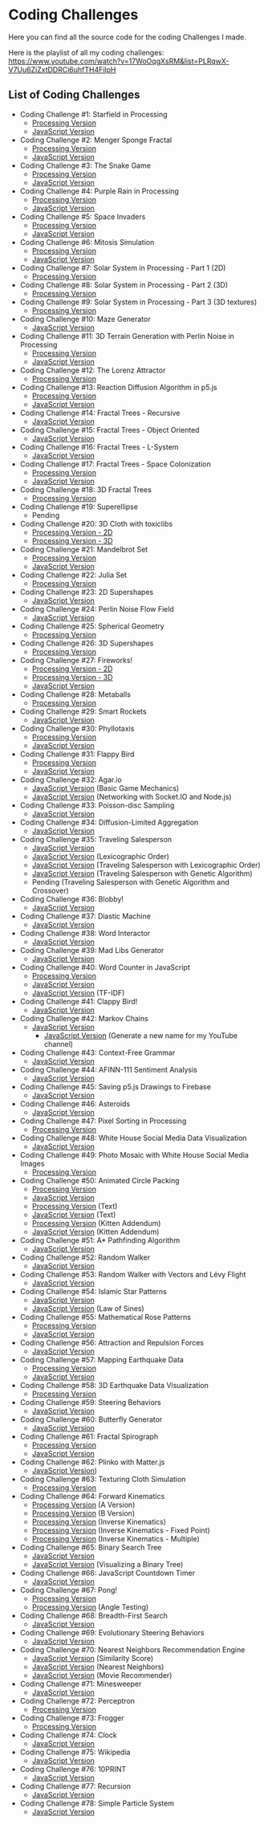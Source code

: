 # Coding Challenges

Here you can find all the source code for the coding Challenges I made.

Here is the playlist of all my coding challenges:
https://www.youtube.com/watch?v=17WoOqgXsRM&list=PLRqwX-V7Uu6ZiZxtDDRCi6uhfTH4FilpH

## List of Coding Challenges

- Coding Challenge #1: Starfield in Processing
  - [Processing Version](CC_01_StarField/)
  - [JavaScript Version](CC_01_StarField_p5.js/)
- Coding Challenge #2: Menger Sponge Fractal
  - [Processing Version](CC_02_MengerSponge/)
  - [JavaScript Version](CC_02_MengerSponge_p5.js/)
- Coding Challenge #3: The Snake Game
  - [Processing Version](CC_03_Snake_game/)
  - [JavaScript Version](CC_03_Snake_game_p5.js/)
- Coding Challenge #4: Purple Rain in Processing
  - [Processing Version](CC_04_PurpleRain/)
  - [JavaScript Version](CC_04_PurpleRain_p5.js/)
- Coding Challenge #5: Space Invaders
  - [Processing Version](CC_05_Space_invaders/)
  - [JavaScript Version](CC_05_Space_invaders_p5.js/)
- Coding Challenge #6: Mitosis Simulation
  - [Processing Version](CC_06_Mitosis/)
  - [JavaScript Version](CC_06_Mitosis_p5.js/)
- Coding Challenge #7: Solar System in Processing - Part 1 (2D)
  - [Processing Version](CC_07_SolarSystemGenerator/)
- Coding Challenge #8: Solar System in Processing - Part 2 (3D)
  - [Processing Version](CC_08_SolarSystemGenerator3D/)
- Coding Challenge #9: Solar System in Processing - Part 3 (3D textures)
  - [Processing Version](CC_09_SolarSystemGenerator3D_texture/)
- Coding Challenge #10: Maze Generator
  - [JavaScript Version](CC_10_Maze_DFS_p5.js/)
- Coding Challenge #11: 3D Terrain Generation with Perlin Noise in Processing
  - [Processing Version](CC_11_PerlinNoiseTerrain/)
  - [JavaScript Version](CC_11_PerlinNoiseTerrain_p5.js/)
- Coding Challenge #12: The Lorenz Attractor
  - [Processing Version](CC_12_LorenzAttractor/)
- Coding Challenge #13: Reaction Diffusion Algorithm in p5.js
  - [Processing Version](CC_13_ReactionDiffusion/)
  - [JavaScript Version](CC_13_ReactionDiffusion_p5.js/)
- Coding Challenge #14: Fractal Trees - Recursive
  - [JavaScript Version](CC_14_FractalTree/)
- Coding Challenge #15: Fractal Trees - Object Oriented
  - [JavaScript Version](CC_15_FractalTreeArray/)
- Coding Challenge #16: Fractal Trees - L-System
  - [JavaScript Version](CC_16_LSystem/)
- Coding Challenge #17: Fractal Trees - Space Colonization
  - [Processing Version](CC_17_SpaceColonizer/)
  - [JavaScript Version](CC_17_SpaceColonizer_p5/)
- Coding Challenge #18: 3D Fractal Trees
  - [Processing Version](CC_18_SpaceColonizer3D/)
- Coding Challenge #19: Superellipse
  - Pending
- Coding Challenge #20: 3D Cloth with toxiclibs
  - [Processing Version - 2D](CC_20_Cloth2D/)
  - [Processing Version - 3D](CC_20_Cloth3D/)
- Coding Challenge #21: Mandelbrot Set
  - [Processing Version](CC_21_Mandelbrot/)
  - [JavaScript Version](CC_21_Mandelbrot_p5.js/)
- Coding Challenge #22: Julia Set
  - [Processing Version](CC_22_JuliaSet/)
- Coding Challenge #23: 2D Supershapes
  - [JavaScript Version](CC_23_SuperShape2D/)
- Coding Challenge #24: Perlin Noise Flow Field
  - [JavaScript Version](CC_24_PerlinNoiseFlowField/)
- Coding Challenge #25: Spherical Geometry
  - [Processing Version](CC_25_SphereGeometry/)
- Coding Challenge #26: 3D Supershapes
  - [Processing Version](CC_26_SuperShape3D/)
- Coding Challenge #27: Fireworks!
  - [Processing Version - 2D](CC_27_FireWorks_2D/)
  - [Processing Version - 3D](CC_27_FireWorks_3D/)
  - [JavaScript Version](CC_27_Fireworks_2D_p5/)
- Coding Challenge #28: Metaballs
  - [Processing Version](CC_28_MetaBalls/)
- Coding Challenge #29: Smart Rockets
  - [JavaScript Version](CC_29_SmartRockets/)
- Coding Challenge #30: Phyllotaxis
  - [Processing Version](CC_30_Phyllotaxis/)
  - [JavaScript Version](CC_30_phyllotaxis_p5.js/)
- Coding Challenge #31: Flappy Bird
  - [Processing Version](CC_31_FlappyBird/)
  - [JavaScript Version](CC_31_FlappyBird_p5.js/)
- Coding Challenge #32: Agar.io
  - [JavaScript Version](CC_32.1_agar.io/) (Basic Game Mechanics)
  - [JavaScript Version](CC_32.2_agario_sockets/) (Networking with Socket.IO and Node.js)
- Coding Challenge #33: Poisson-disc Sampling
  - [JavaScript Version](CC_33_poisson_disc/)
- Coding Challenge #34: Diffusion-Limited Aggregation
  - [JavaScript Version](CC_34_DLA/)
- Coding Challenge #35: Traveling Salesperson
  - [JavaScript Version](CC_35_TSP/CC_35.1_TSP/)
  - [JavaScript Version](CC_35_TSP/CC_35.2_LexicographicOrder/) (Lexicographic Order)
  - [JavaScript Version](CC_35_TSP/CC_35.3_TSP_Lexical/) (Traveling Salesperson with Lexicographic Order)
  - [JavaScript Version](CC_35_TSP/CC_35.4_TSP_GA/) (Traveling Salesperson with Genetic Algorithm)
  - Pending (Traveling Salesperson with Genetic Algorithm and Crossover)
- Coding Challenge #36: Blobby!
  - [JavaScript Version](CC_36_Blobby/)
- Coding Challenge #37: Diastic Machine
  - [JavaScript Version](CC_37_diastic/)
- Coding Challenge #38: Word Interactor
  - [JavaScript Version](CC_38_word_interactor/)
- Coding Challenge #39: Mad Libs Generator
  - [JavaScript Version](CC_39_madlibs/)
- Coding Challenge #40: Word Counter in JavaScript
  - [Processing Version](CC_40_2_wordcounts/)
  - [JavaScript Version](CC_40_1_wordcounts_p5/)
  - [JavaScript Version](CC_40_3_tf-idf/) (TF-IDF)
- Coding Challenge #41: Clappy Bird!
  - [JavaScript Version](CC_41_ClappyBird_p5.js/)
- Coding Challenge #42: Markov Chains
  - [JavaScript Version](CC_42-1_markov-chain/)
    - [JavaScript Version](CC_42-2_markov-chain-names/) (Generate a new name for my YouTube channel)
- Coding Challenge #43: Context-Free Grammar
  - [JavaScript Version](CC_43_ContextFreeGrammar/)
- Coding Challenge #44: AFINN-111 Sentiment Analysis
  - [JavaScript Version](CC_44_afinn111SentimentAnalysis/)
- Coding Challenge #45: Saving p5.js Drawings to Firebase
  - [JavaScript Version](CC_45_FirebaseSavingDrawing/)
- Coding Challenge #46: Asteroids
  - [JavaScript Version](CC_46_Asteroids/)
- Coding Challenge #47: Pixel Sorting in Processing
  - [Processing Version](CC_47_PixelSortingAnimation/)
- Coding Challenge #48: White House Social Media Data Visualization
  - [JavaScript Version](CC_48_TweetsByMonth/)
- Coding Challenge #49: Photo Mosaic with White House Social Media Images
  - [Processing Version](CC_49_ObamaMosaic/)
- Coding Challenge #50: Animated Circle Packing
  - [Processing Version](CC_50_1a_CirclePackingAnimated/)
  - [JavaScript Version](CC_50_1a_CirclePackingAnimated_p5_js/)
  - [Processing Version](CC_50_1b_CirclePackingAnimatedText/) (Text)
  - [JavaScript Version](CC_50_1b_CirclePackingAnimatedText_p5_js/) (Text)
  - [Processing Version](CC_50_2_CirclePackingImage/) (Kitten Addendum)
  - [JavaScript Version](CC_50_2_CirclePackingImage_p5_js/) (Kitten Addendum)
- Coding Challenge #51: A* Pathfinding Algorithm
  - [JavaScript Version](CC_51_astar/)
- Coding Challenge #52: Random Walker
  - [JavaScript Version](CC_52_random_walk/)
- Coding Challenge #53: Random Walker with Vectors and Lévy Flight
  - [JavaScript Version](CC_53_random_walk_levy/)
- Coding Challenge #54: Islamic Star Patterns
  - [JavaScript Version](CC_54_1_StarPatterns/)
  - [JavaScript Version](CC_54_2_StarPatterns/) (Law of Sines)
- Coding Challenge #55: Mathematical Rose Patterns
  - [Processing Version](CC_55_Roses/)
  - [JavaScript Version](CC_55_Roses_p5/)
- Coding Challenge #56: Attraction and Repulsion Forces
  - [JavaScript Version](CC_56_attraction_repulsion/)
- Coding Challenge #57: Mapping Earthquake Data
  - [Processing Version](CC_57_Earthquake_Viz_Processing/)
  - [JavaScript Version](CC_57_Earthquake_Viz/)
- Coding Challenge #58: 3D Earthquake Data Visualization
  - [Processing Version](CC_58_EarthQuakeViz3D/)
- Coding Challenge #59: Steering Behaviors
  - [JavaScript Version](CC_59_Steering_Text_Paths/)
- Coding Challenge #60: Butterfly Generator
  - [JavaScript Version](CC_60_Butterfly_Wings/)
- Coding Challenge #61: Fractal Spirograph
  - [Processing Version](CC_61_fractal_spirograph/)
  - [JavaScript Version](CC_61_fractal_spirograph_p5.js/)
- Coding Challenge #62: Plinko with Matter.js
  - [JavaScript Version](CC_62_plinko/))
- Coding Challenge #63: Texturing Cloth Simulation
  - [Processing Version](CC_63_unikitty_flag/)
- Coding Challenge #64: Forward Kinematics
  - [Processing Version](CC_64_1_a_ForwardKinematics/) (A Version)
  - [Processing Version](CC_64_1_b_ForwardKinematics/) (B Version)
  - [Processing Version](CC_64_2_InverseKinematics/) (Inverse Kinematics)
  - [Processing Version](CC_64_3_InverseKinematics_fixed/) (Inverse Kinematics - Fixed Point)
  - [Processing Version](CC_64_4_InverseKinematics_array/) (Inverse Kinematics - Multiple)
- Coding Challenge #65: Binary Search Tree
  - [JavaScript Version](CC_65_1_binary_tree/)
  - [JavaScript Version](CC_65_2_binary_tree_viz/) (Visualizing a Binary Tree)
- Coding Challenge #66: JavaScript Countdown Timer
  - [JavaScript Version](CC_66_timer/)
- Coding Challenge #67: Pong!
  - [Processing Version](CC_67_Pong/)
  - [Processing Version](CC_67_angle_testing/) (Angle Testing)
- Coding Challenge #68: Breadth-First Search
  - [JavaScript Version](CC_68_BFS_kevin_bacon/)
- Coding Challenge #69: Evolutionary Steering Behaviors
  - [JavaScript Version](CC_69_steering_evolution/)
- Coding Challenge #70: Nearest Neighbors Recommendation Engine
  - [JavaScript Version](CC_70_1_similarity_score/) (Similarity Score)
  - [JavaScript Version](CC_70_2_nearest_neighbors/) (Nearest Neighbors)
  - [JavaScript Version](CC_70_3_movie_recommender/) (Movie Recommender)
- Coding Challenge #71: Minesweeper
  - [JavaScript Version](CC_71_minesweeper/)
- Coding Challenge #72: Perceptron
  - [Processing Version](CC_72_SimplePerceptron/)
- Coding Challenge #73: Frogger
  - [Processing Version](CC_73_Frogger/)
- Coding Challenge #74: Clock
  - [JavaScript Version](CC_74_Clock/)
- Coding Challenge #75: Wikipedia
  - [JavaScript Version](CC_75_Wikipedia/)
- Coding Challenge #76: 10PRINT
  - [JavaScript Version](CC_76_10PRINT/)
- Coding Challenge #77: Recursion
  - [JavaScript Version](CC_77_Recursion/)
- Coding Challenge #78: Simple Particle System
  - [JavaScript Version](CC_78_Simple_Particle_System/)
